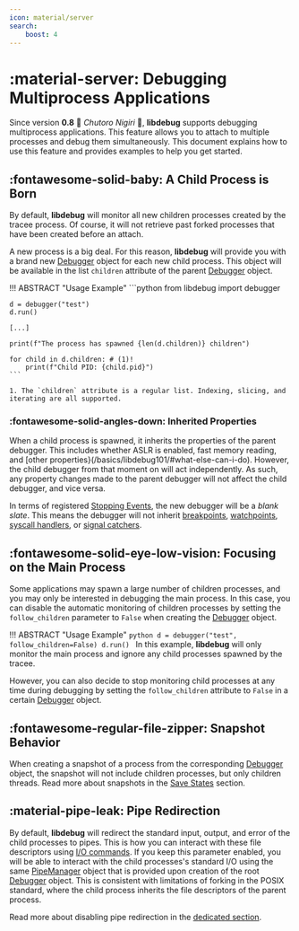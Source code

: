 ```yaml
---
icon: material/server
search:
    boost: 4
---
```

# :material-server: Debugging Multiprocess Applications
Since version **0.8** :sushi: *Chutoro Nigiri* :sushi:, **libdebug** supports debugging multiprocess applications. This feature allows you to attach to multiple processes and debug them simultaneously. This document explains how to use this feature and provides examples to help you get started.

## :fontawesome-solid-baby: A Child Process is Born
By default, **libdebug** will monitor all new children processes created by the tracee process. Of course, it will not retrieve past forked processes that have been created before an attach. 

A new process is a big deal. For this reason, **libdebug** will provide you with a brand new [Debugger](/from_pydoc/generated/debugger/debugger/) object for each new child process. This object will be available in the list `children` attribute of the parent [Debugger](/from_pydoc/generated/debugger/debugger/) object.

!!! ABSTRACT "Usage Example"
    ```python
    from libdebug import debugger

    d = debugger("test")
    d.run()

    [...]
    
    print(f"The process has spawned {len(d.children)} children")

    for child in d.children: # (1)!
        print(f"Child PID: {child.pid}")
    ```

    1. The `children` attribute is a regular list. Indexing, slicing, and iterating are all supported.

### :fontawesome-solid-angles-down: Inherited Properties
When a child process is spawned, it inherits the properties of the parent debugger. This includes whether ASLR is enabled, fast memory reading, and [other properties}(/basics/libdebug101/#what-else-can-i-do). However, the child debugger from that moment on will act independently. As such, any property changes made to the parent debugger will not affect the child debugger, and vice versa.

In terms of registered [Stopping Events](/stopping_events/stopping_events), the new debugger will be a *blank slate*. This means the debugger will not inherit [breakpoints](/stopping_events/breakpoints/), [watchpoints](/stopping_events/watchpoints/), [syscall handlers](/stopping_events/syscalls/), or [signal catchers](/stopping_events/signals/).

## :fontawesome-solid-eye-low-vision: Focusing on the Main Process
Some applications may spawn a large number of children processes, and you may only be interested in debugging the main process. In this case, you can disable the automatic monitoring of children processes by setting the `follow_children` parameter to `False` when creating the [Debugger](/from_pydoc/generated/debugger/debugger/) object.

!!! ABSTRACT "Usage Example"
    ```python
    d = debugger("test", follow_children=False)
    d.run()
    ```
    In this example, **libdebug** will only monitor the main process and ignore any child processes spawned by the tracee.

However, you can also decide to stop monitoring child processes at any time during debugging by setting the `follow_children` attribute to `False` in a certain [Debugger](/from_pydoc/generated/debugger/debugger/) object.

## :fontawesome-regular-file-zipper: Snapshot Behavior
When creating a snapshot of a process from the corresponding [Debugger](/from_pydoc/generated/debugger/debugger/) object, the snapshot will not include children processes, but only children threads. Read more about snapshots in the [Save States](/save_states) section.

## :material-pipe-leak: Pipe Redirection
By default, **libdebug** will redirect the standard input, output, and error of the child processes to pipes. This is how you can interact with these file descriptors using [I/O commands](/basics/running_an_executable/#interactive-io). If you keep this parameter enabled, you will be able to interact with the child processes's standard I/O using the same [PipeManager](/from_pydoc/generated/commlink/pipe_manager) object that is provided upon creation of the root [Debugger](/from_pydoc/generated/debugger/debugger/) object. This is consistent with limitations of forking in the POSIX standard, where the child process inherits the file descriptors of the parent process.

Read more about disabling pipe redirection in the [dedicated section](/basics/running_an_executable/#disabling-pipe-redirection).